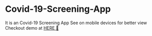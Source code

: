 # Covid-19-Screening-App
It is an Covid-19 Screening App
See on mobile devices for better view
Checkout demo at [HERE 🚀](https://covid-19--screening-app.web.app) 
